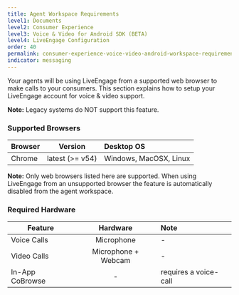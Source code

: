 ```yaml
---
title: Agent Workspace Requirements
level1: Documents
level2: Consumer Experience
level3: Voice & Video for Android SDK (BETA)
level4: LiveEngage Configuration
order: 40
permalink: consumer-experience-voice-video-android-workspace-requirements.html
indicator: messaging
---
```


Your agents will be using LiveEngage from a supported web browser to make calls to your consumers. This section explains how to setup your LiveEngage account for voice & video support.

**Note:** Legacy systems do NOT support this feature.

### Supported Browsers

| Browser | Version |  Desktop OS |
| ------------- |:-------------:|:-------------|
| Chrome | latest (>= v54)  | Windows, MacOSX, Linux |

**Note:** Only web browsers listed here are supported. When using LiveEngage from an unsupported browser the feature is automatically disabled from the agent workspace.

### Required Hardware
| Feature | Hardware |  Note |
| ------------- |:-------------:|:-------------|
| Voice Calls | Microphone  | - |
| Video Calls | Microphone + Webcam  | - |
| In-App CoBrowse | -  | requires a voice-call|
